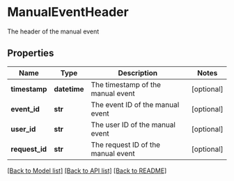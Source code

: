 # ManualEventHeader

The header of the manual event

## Properties
Name | Type | Description | Notes
------------ | ------------- | ------------- | -------------
**timestamp** | **datetime** | The timestamp of the manual event | [optional] 
**event_id** | **str** | The event ID of the manual event | [optional] 
**user_id** | **str** | The user ID of the manual event | [optional] 
**request_id** | **str** | The request ID of the manual event | [optional] 

[[Back to Model list]](../README.md#documentation-for-models) [[Back to API list]](../README.md#documentation-for-api-endpoints) [[Back to README]](../README.md)


